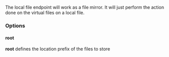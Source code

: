 The local file endpoint will work as a file mirror. It will just perform the action done on the 
virtual files on a local file. 

### Options

#### root
**root** defines the location prefix of the files to store
